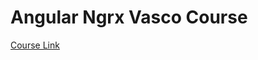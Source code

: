 # Angular Ngrx Vasco Course

[Course Link](https://github.com/angular-university/ngrx-course-v4/tree/master)
